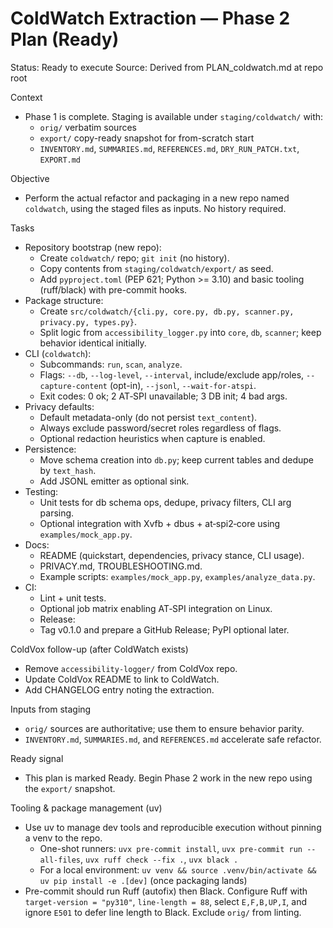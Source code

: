 # ColdWatch Extraction — Phase 2 Plan (Ready)

Status: Ready to execute
Source: Derived from PLAN_coldwatch.md at repo root

Context
- Phase 1 is complete. Staging is available under `staging/coldwatch/` with:
  - `orig/` verbatim sources
  - `export/` copy-ready snapshot for from-scratch start
  - `INVENTORY.md`, `SUMMARIES.md`, `REFERENCES.md`, `DRY_RUN_PATCH.txt`, `EXPORT.md`

Objective
- Perform the actual refactor and packaging in a new repo named `coldwatch`, using the staged files as inputs. No history required.

Tasks
- Repository bootstrap (new repo):
  - Create `coldwatch/` repo; `git init` (no history).
  - Copy contents from `staging/coldwatch/export/` as seed.
  - Add `pyproject.toml` (PEP 621; Python >= 3.10) and basic tooling (ruff/black) with pre-commit hooks.
- Package structure:
  - Create `src/coldwatch/{cli.py, core.py, db.py, scanner.py, privacy.py, types.py}`.
  - Split logic from `accessibility_logger.py` into `core`, `db`, `scanner`; keep behavior identical initially.
- CLI (`coldwatch`):
  - Subcommands: `run`, `scan`, `analyze`.
  - Flags: `--db`, `--log-level`, `--interval`, include/exclude app/roles, `--capture-content` (opt-in), `--jsonl`, `--wait-for-atspi`.
  - Exit codes: 0 ok; 2 AT‑SPI unavailable; 3 DB init; 4 bad args.
- Privacy defaults:
  - Default metadata-only (do not persist `text_content`).
  - Always exclude password/secret roles regardless of flags.
  - Optional redaction heuristics when capture is enabled.
- Persistence:
  - Move schema creation into `db.py`; keep current tables and dedupe by `text_hash`.
  - Add JSONL emitter as optional sink.
- Testing:
  - Unit tests for db schema ops, dedupe, privacy filters, CLI arg parsing.
  - Optional integration with Xvfb + dbus + at‑spi2‑core using `examples/mock_app.py`.
- Docs:
  - README (quickstart, dependencies, privacy stance, CLI usage).
  - PRIVACY.md, TROUBLESHOOTING.md.
  - Example scripts: `examples/mock_app.py`, `examples/analyze_data.py`.
- CI:
  - Lint + unit tests.
  - Optional job matrix enabling AT‑SPI integration on Linux.
  - Release:
  - Tag v0.1.0 and prepare a GitHub Release; PyPI optional later.

ColdVox follow-up (after ColdWatch exists)
- Remove `accessibility-logger/` from ColdVox repo.
- Update ColdVox README to link to ColdWatch.
- Add CHANGELOG entry noting the extraction.

Inputs from staging
- `orig/` sources are authoritative; use them to ensure behavior parity.
- `INVENTORY.md`, `SUMMARIES.md`, and `REFERENCES.md` accelerate safe refactor.

Ready signal
- This plan is marked Ready. Begin Phase 2 work in the new repo using the `export/` snapshot.

Tooling & package management (uv)
- Use uv to manage dev tools and reproducible execution without pinning a venv to the repo.
  - One-shot runners: `uvx pre-commit install`, `uvx pre-commit run --all-files`, `uvx ruff check --fix .`, `uvx black .`
  - For a local environment: `uv venv && source .venv/bin/activate && uv pip install -e .[dev]` (once packaging lands)
- Pre-commit should run Ruff (autofix) then Black. Configure Ruff with `target-version = "py310"`, `line-length = 88`, select `E,F,B,UP,I`, and ignore `E501` to defer line length to Black. Exclude `orig/` from linting.

